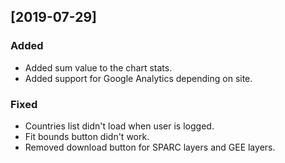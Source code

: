 ## [2019-07-29]

### Added

- Added sum value to the chart stats.
- Added support for Google Analytics depending on site.

### Fixed

- Countries list didn't load when user is logged.
- Fit bounds button didn't work.
- Removed download button for SPARC layers and GEE layers.
